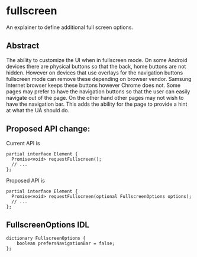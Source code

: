 # fullscreen
An explainer to define additional full screen options.

## Abstract
The ability to customize the UI when in fullscreen mode. On some Android devices
there are physical buttons so that the back, home buttons are not hidden. However on devices that use overlays for the navigation buttons fullscreen mode can
remove these depending on browser vendor. Samsung Internet browser keeps these
buttons however Chrome does not. Some pages may prefer to have the navigation
buttons so that the user can easily navigate out of the page. On the other
hand other pages may not wish to have the navigation bar. This adds the
ability for the page to provide a hint at what the UA should do.

## Proposed API change:

Current API is 
```WebIDL
partial interface Element {
  Promise<void> requestFullscreen();
  // ...
};
```

Proposed API is
```WebIDL
partial interface Element {
  Promise<void> requestFullscreen(optional FullscreenOptions options);
  // ...
};
```

## FullscreenOptions IDL

```WebIDL
dictionary FullscreenOptions {
    boolean prefersNavigationBar = false;
};
```
